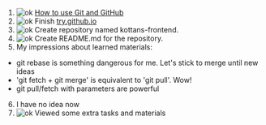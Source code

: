 1. ![ok](https://hsto.org/getpro/geektimes/post_images/3c8/389/355/3c8389355d934f4f78cc859b4699d3de.png) [How to use Git and GitHub](https://www.udacity.com/course/how-to-use-git-and-github--ud775)
2. ![ok](https://hsto.org/getpro/geektimes/post_images/3c8/389/355/3c8389355d934f4f78cc859b4699d3de.png) Finish [try.github.io](http://try.github.io)
3. ![ok](https://hsto.org/getpro/geektimes/post_images/3c8/389/355/3c8389355d934f4f78cc859b4699d3de.png) Create repository named kottans-frontend.
4. ![ok](https://hsto.org/getpro/geektimes/post_images/3c8/389/355/3c8389355d934f4f78cc859b4699d3de.png) Create README.md for the repository.
5. My impressions about learned materials:
* git rebase is something dangerous for me. Let's stick to merge until new ideas
* 'git fetch + git merge' is equivalent to 'git pull'. Wow!
* git pull/fetch with parameters are powerful
6. I have no idea now
7. ![ok](https://hsto.org/getpro/geektimes/post_images/3c8/389/355/3c8389355d934f4f78cc859b4699d3de.png) Viewed some extra tasks and materials
